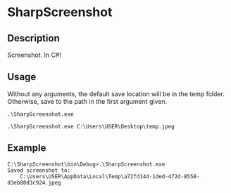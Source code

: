 # SharpScreenshot

## Description

Screenshot. In C#!

## Usage

Without any arguments, the default save location will be in the temp folder. Otherwise, save to the path in the first argument given.

`.\SharpScreenshot.exe`

`.\SharpScreenshot.exe C:\Users\USER\Desktop\temp.jpeg`

## Example

```
C:\SharpScreenshot\bin\Debug>.\SharpScreenshot.exe
Saved screenshot to:
	C:\Users\USER\AppData\Local\Temp\a72fd144-1ded-472d-8558-d3eb80d3c924.jpeg
```
